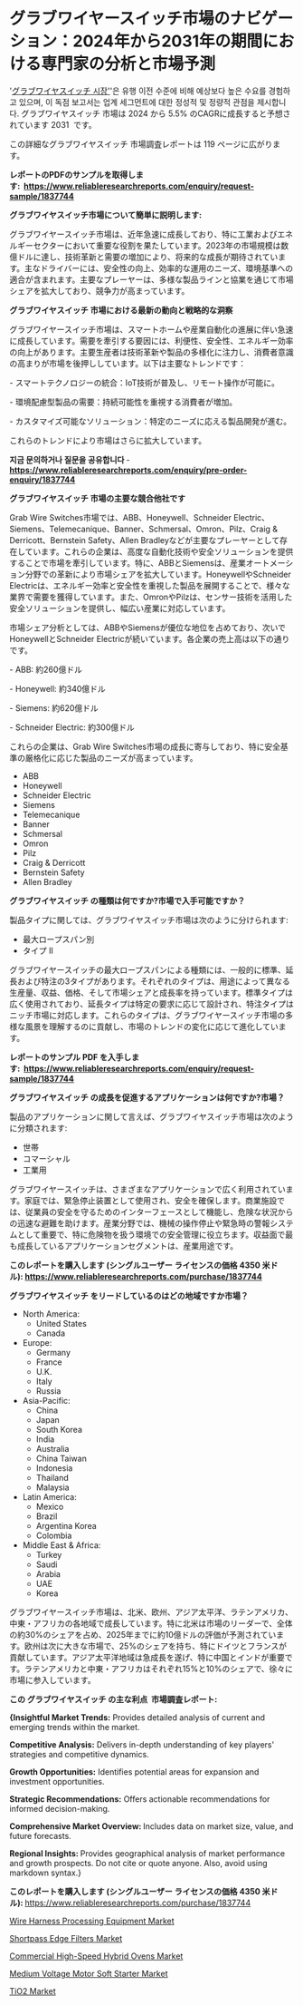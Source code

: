 <p><h1>グラブワイヤースイッチ市場のナビゲーション：2024年から2031年の期間における専門家の分析と市場予測</h1></p><p>'<a href="https://www.reliableresearchreports.com/grab-wire-switches-r1837744?utm_campaign=110&utm_medium=36&utm_source=Github&utm_content=ia&utm_term=28102024&utm_id=grab-wire-switches">グラブワイヤスイッチ 시장'</a>'은 유행 이전 수준에 비해 예상보다 높은 수요를 경험하고 있으며, 이 독점 보고서는 업계 세그먼트에 대한 정성적 및 정량적 관점을 제시합니다. グラブワイヤスイッチ 市場は 2024 から 5.5% のCAGRに成長すると予想されています 2031&nbsp; です。</p>
<p>この詳細なグラブワイヤスイッチ 市場調査レポートは 119 ページに広がります。</p>
<p><strong>レポートのPDFのサンプルを取得します</strong><strong>:&nbsp;&nbsp;<a href="https://www.reliableresearchreports.com/enquiry/request-sample/1837744?utm_campaign=110&utm_medium=36&utm_source=Github&utm_content=ia&utm_term=28102024&utm_id=grab-wire-switches">https://www.reliableresearchreports.com/enquiry/request-sample/1837744</a></strong></p>
<p><strong>グラブワイヤスイッチ市場について簡単に説明します:</strong></p>
<p><p>グラブワイヤースイッチ市場は、近年急速に成長しており、特に工業およびエネルギーセクターにおいて重要な役割を果たしています。2023年の市場規模は数億ドルに達し、技術革新と需要の増加により、将来的な成長が期待されています。主なドライバーには、安全性の向上、効率的な運用のニーズ、環境基準への適合が含まれます。主要なプレーヤーは、多様な製品ラインと協業を通じて市場シェアを拡大しており、競争力が高まっています。</p></p>
<p><strong>グラブワイヤスイッチ 市場における最新の動向と戦略的な洞察</strong></p>
<p><p>グラブワイヤースイッチ市場は、スマートホームや産業自動化の進展に伴い急速に成長しています。需要を牽引する要因には、利便性、安全性、エネルギー効率の向上があります。主要生産者は技術革新や製品の多様化に注力し、消費者意識の高まりが市場を後押ししています。以下は主要なトレンドです：</p><p>- スマートテクノロジーの統合：IoT技術が普及し、リモート操作が可能に。</p><p>- 環境配慮型製品の需要：持続可能性を重視する消費者が増加。</p><p>- カスタマイズ可能なソリューション：特定のニーズに応える製品開発が進む。</p><p>これらのトレンドにより市場はさらに拡大しています。</p></p>
<p><strong>지금 문의하거나 질문을 공유합니다</strong><strong>&nbsp;</strong>-<strong><a href="https://www.reliableresearchreports.com/enquiry/pre-order-enquiry/1837744?utm_campaign=110&utm_medium=36&utm_source=Github&utm_content=ia&utm_term=28102024&utm_id=grab-wire-switches">https://www.reliableresearchreports.com/enquiry/pre-order-enquiry/1837744</a></strong></p>
<p><strong>グラブワイヤスイッチ 市場の主要な競合他社です</strong></p>
<p><p>Grab Wire Switches市場では、ABB、Honeywell、Schneider Electric、Siemens、Telemecanique、Banner、Schmersal、Omron、Pilz、Craig & Derricott、Bernstein Safety、Allen Bradleyなどが主要なプレーヤーとして存在しています。これらの企業は、高度な自動化技術や安全ソリューションを提供することで市場を牽引しています。特に、ABBとSiemensは、産業オートメーション分野での革新により市場シェアを拡大しています。HoneywellやSchneider Electricは、エネルギー効率と安全性を重視した製品を展開することで、様々な業界で需要を獲得しています。また、OmronやPilzは、センサー技術を活用した安全ソリューションを提供し、幅広い産業に対応しています。</p><p>市場シェア分析としては、ABBやSiemensが優位な地位を占めており、次いでHoneywellとSchneider Electricが続いています。各企業の売上高は以下の通りです。</p><p>- ABB: 約260億ドル</p><p>- Honeywell: 約340億ドル</p><p>- Siemens: 約620億ドル</p><p>- Schneider Electric: 約300億ドル</p><p>これらの企業は、Grab Wire Switches市場の成長に寄与しており、特に安全基準の厳格化に応じた製品のニーズが高まっています。</p></p>
<p><ul><li>ABB</li><li>Honeywell</li><li>Schneider Electric</li><li>Siemens</li><li>Telemecanique</li><li>Banner</li><li>Schmersal</li><li>Omron</li><li>Pilz</li><li>Craig & Derricott</li><li>Bernstein Safety</li><li>Allen Bradley</li></ul></p>
<p><strong>グラブワイヤスイッチ の種類は何ですか?市場で入手可能ですか？</strong></p>
<p>製品タイプに関しては、グラブワイヤスイッチ市場は次のように分けられます:</p>
<p><ul><li>最大ロープスパン別</li><li>タイプ II</li></ul></p>
<p><p>グラブワイヤースイッチの最大ロープスパンによる種類には、一般的に標準、延長および特注の3タイプがあります。それぞれのタイプは、用途によって異なる生産量、収益、価格、そして市場シェアと成長率を持っています。標準タイプは広く使用されており、延長タイプは特定の要求に応じて設計され、特注タイプはニッチ市場に対応します。これらのタイプは、グラブワイヤースイッチ市場の多様な風景を理解するのに貢献し、市場のトレンドの変化に応じて進化しています。</p></p>
<p><strong>レポートのサンプル PDF を入手します:&nbsp;</strong><strong>&nbsp;<a href="https://www.reliableresearchreports.com/enquiry/request-sample/1837744?utm_campaign=110&utm_medium=36&utm_source=Github&utm_content=ia&utm_term=28102024&utm_id=grab-wire-switches">https://www.reliableresearchreports.com/enquiry/request-sample/1837744</a></strong></p>
<p><strong>グラブワイヤスイッチ の成長を促進するアプリケーションは何ですか?市場？</strong></p>
<p>製品のアプリケーションに関して言えば、グラブワイヤスイッチ市場は次のように分類されます:</p>
<p><ul><li>世帯</li><li>コマーシャル</li><li>工業用</li></ul></p>
<p><p>グラブワイヤースイッチは、さまざまなアプリケーションで広く利用されています。家庭では、緊急停止装置として使用され、安全を確保します。商業施設では、従業員の安全を守るためのインターフェースとして機能し、危険な状況からの迅速な避難を助けます。産業分野では、機械の操作停止や緊急時の警報システムとして重要で、特に危険物を扱う環境での安全管理に役立ちます。収益面で最も成長しているアプリケーションセグメントは、産業用途です。</p></p>
<p><strong>このレポートを購入します (シングルユーザー ライセンスの価格 4350 米ドル):</strong><strong>&nbsp;<a href="https://www.reliableresearchreports.com/purchase/1837744?utm_campaign=110&utm_medium=36&utm_source=Github&utm_content=ia&utm_term=28102024&utm_id=grab-wire-switches">https://www.reliableresearchreports.com/purchase/1837744</a></strong></p>
<p><strong>グラブワイヤスイッチ をリードしているのはどの地域ですか市場？</strong></p>
<p><ul>
    <li>
        North America:
        <ul>
            <li>United States</li>
            <li>Canada</li>
        </ul>
    </li>
    <li>
        Europe:
        <ul>
            <li>Germany</li>
            <li>France</li>
            <li>U.K.</li>
            <li>Italy</li>
            <li>Russia</li>
        </ul>
    </li>
    <li>
        Asia-Pacific:
        <ul>
            <li>China</li>
            <li>Japan</li>
            <li>South Korea</li>
            <li>India</li>
            <li>Australia</li>
            <li>China Taiwan</li>
            <li>Indonesia</li>
            <li>Thailand</li>
            <li>Malaysia</li>
        </ul>
    </li>
    <li>
        Latin America:
        <ul>
            <li>Mexico</li>
            <li>Brazil</li>
            <li>Argentina Korea</li>
            <li>Colombia</li>
        </ul>
    </li>
    <li>
        Middle East & Africa:
        <ul>
            <li>Turkey</li>
            <li>Saudi</li>
            <li>Arabia</li>
            <li>UAE</li>
            <li>Korea</li>
        </ul>
    </li>
    </ul></p>
<p><p>グラブワイヤースイッチ市場は、北米、欧州、アジア太平洋、ラテンアメリカ、中東・アフリカの各地域で成長しています。特に北米は市場のリーダーで、全体の約30%のシェアを占め、2025年までに約10億ドルの評価が予測されています。欧州は次に大きな市場で、25%のシェアを持ち、特にドイツとフランスが貢献しています。アジア太平洋地域は急成長を遂げ、特に中国とインドが重要です。ラテンアメリカと中東・アフリカはそれぞれ15%と10%のシェアで、徐々に市場に参入しています。</p></p>
<p><strong>この グラブワイヤスイッチ の主な利点&nbsp; 市場調査レポート:</strong></p>
<p><strong>{Insightful Market Trends:</strong> Provides detailed analysis of current and emerging trends within the market.</p>
<p><strong>Competitive Analysis:</strong> Delivers in-depth understanding of key players' strategies and competitive dynamics.</p>
<p><strong>Growth Opportunities:</strong> Identifies potential areas for expansion and investment opportunities.</p>
<p><strong>Strategic Recommendations:</strong> Offers actionable recommendations for informed decision-making.</p>
<p><strong>Comprehensive Market Overview: </strong>Includes data on market size, value, and future forecasts.</p>
<p><strong>Regional Insights: </strong>Provides geographical analysis of market performance and growth prospects. Do not cite or quote anyone. Also, avoid using markdown syntax.}</p>
<p><strong>このレポートを購入します (シングルユーザー ライセンスの価格 4350 米ドル):&nbsp;</strong><a href="https://www.reliableresearchreports.com/purchase/1837744?utm_campaign=110&utm_medium=36&utm_source=Github&utm_content=ia&utm_term=28102024&utm_id=grab-wire-switches">https://www.reliableresearchreports.com/purchase/1837744</a></p>
<p><p><a href="https://www.linkedin.com/pulse/wire-harness-processing-equipment-market-dynamics-application-ok9fc?utm_campaign=110&utm_medium=36&utm_source=Github&utm_content=ia&utm_term=28102024&utm_id=grab-wire-switches">Wire Harness Processing Equipment Market</a></p><p><a href="https://github.com/HeatherFernandez476/Market-Research-Report-List-1/blob/main/shortpass-edge-filters-market.md?utm_campaign=110&utm_medium=36&utm_source=Github&utm_content=ia&utm_term=28102024&utm_id=grab-wire-switches">Shortpass Edge Filters Market</a></p><p><a href="https://www.linkedin.com/pulse/commercial-high-speed-hybrid-ovens-market-growth-segmentation-kslwf?utm_campaign=110&utm_medium=36&utm_source=Github&utm_content=ia&utm_term=28102024&utm_id=grab-wire-switches">Commercial High-Speed Hybrid Ovens Market</a></p><p><a href="https://issuu.com/reportprime-2/docs/medium-voltage-motor-soft-starter-m_07d7bad4f40fd8?utm_campaign=110&utm_medium=36&utm_source=Github&utm_content=ia&utm_term=28102024&utm_id=grab-wire-switches">Medium Voltage Motor Soft Starter Market</a></p><p><a href="https://medium.com/@shantaev7par/emerging-trends-in-tio2-market-global-outlook-and-future-prospects-from-2024-2031-c08fde1d1dfd?utm_campaign=110&utm_medium=36&utm_source=Github&utm_content=ia&utm_term=28102024&utm_id=grab-wire-switches">TiO2 Market</a></p></p>
<p>&nbsp;</p>